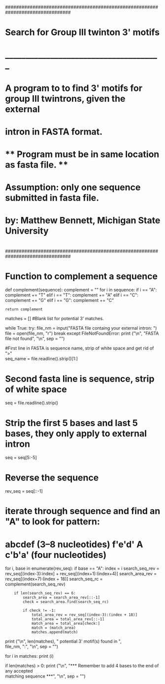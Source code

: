 ################################################################################
#
#                   Search for Group III twinton 3' motifs
#                   ______________________________________
#
# A program to to find 3' motifs for group III twintrons, given the external 
#   intron in FASTA format.
#
# ** Program must be in same location as fasta file. **
# 
# Assumption: only one sequence submitted in fasta file.
# 
#   by: Matthew Bennett, Michigan State University
#
################################################################################

# Function to complement a sequence
def complement(sequence):
    complement = ""
    for i in sequence:
        if i == "A":
            complement += "T"
        elif i == "T":
            complement += "A"
        elif i == "C":
            complement += "G"
        elif i == "G":
            complement += "C"

    return complement

matches = [] #Blank list for potential 3' matches.

while True:
    try:
        file_nm = input("FASTA file containg your external intron: ")
        file = open(file_nm, "r")
        break
    except FileNotFoundError:
        print ("\n", "FASTA file not found", "\n", sep = "")
        
#First line in FASTA is sequence name, strip of white space and get rid of ">"  
seq_name = file.readline().strip()[1:]
# Second fasta line is sequence, strip of white space  
seq = file.readline().strip()
# Strip the first 5 bases and last 5 bases, they only apply to external intron
seq = seq[5:-5]
# Reverse the sequence
rev_seq = seq[::-1]

# iterate through sequence and find an "A" to look for pattern:
#    abcdef (3–8 nucleotides) f'e'd' A c'b'a' (four nucleotides)
for i, base in enumerate(rev_seq):
    if base == "A":
        index = i
        search_seq_rev = rev_seq[(index-3):index] + rev_seq[(index+1):(index+4)]
        search_area_rev = rev_seq[(index+7):(index + 18)]
        search_seq_rc = complement(search_seq_rev)


        if len(search_seq_rev) == 6:
            search_area = search_area_rev[::-1]
            check = search_area.find(search_seq_rc)

            if check != -1:
                total_area_rev = rev_seq[(index-3):(index + 18)] 
                total_area = total_area_rev[::-1]
                match_area = total_area[check:] 
                match = (match_area)
                matches.append(match)

print ("\n", len(matches), " potential 3' motif(s) found in ",\
        file_nm, ":", "\n", sep = "")

for i in matches:
    print (i)

if len(matches) > 0:
    print ("\n", "*** Remember to add 4 bases to the end of any accepted\
 matching sequence ***", "\n", sep = "") 


